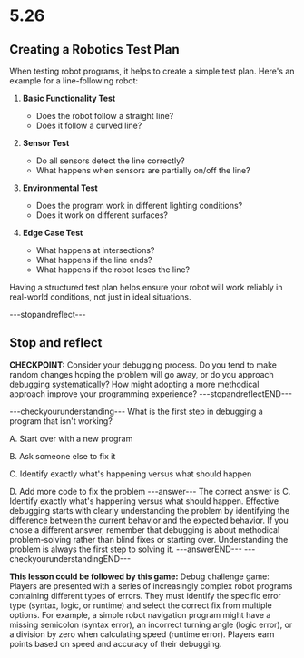 # 5.26
## **Creating a Robotics Test Plan**

When testing robot programs, it helps to create a simple test plan. Here's an example for a line-following robot:

1. **Basic Functionality Test**
   - Does the robot follow a straight line?
   - Does it follow a curved line?
   
2. **Sensor Test**
   - Do all sensors detect the line correctly?
   - What happens when sensors are partially on/off the line?
   
3. **Environmental Test**
   - Does the program work in different lighting conditions?
   - Does it work on different surfaces?
   
4. **Edge Case Test**
   - What happens at intersections?
   - What happens if the line ends?
   - What happens if the robot loses the line?

Having a structured test plan helps ensure your robot will work reliably in real-world conditions, not just in ideal situations.

---stopandreflect---
## Stop and reflect
**CHECKPOINT:** Consider your debugging process. Do you tend to make random changes hoping the problem will go away, or do you approach debugging systematically? How might adopting a more methodical approach improve your programming experience?
---stopandreflectEND---

---checkyourunderstanding---
What is the first step in debugging a program that isn't working?

A. Start over with a new program

B. Ask someone else to fix it

C. Identify exactly what's happening versus what should happen

D. Add more code to fix the problem
---answer---
The correct answer is C. Identify exactly what's happening versus what should happen. Effective debugging starts with clearly understanding the problem by identifying the difference between the current behavior and the expected behavior. If you chose a different answer, remember that debugging is about methodical problem-solving rather than blind fixes or starting over. Understanding the problem is always the first step to solving it.
---answerEND---
---checkyourunderstandingEND---

**This lesson could be followed by this game:**
Debug challenge game: Players are presented with a series of increasingly complex robot programs containing different types of errors. They must identify the specific error type (syntax, logic, or runtime) and select the correct fix from multiple options. For example, a simple robot navigation program might have a missing semicolon (syntax error), an incorrect turning angle (logic error), or a division by zero when calculating speed (runtime error). Players earn points based on speed and accuracy of their debugging.